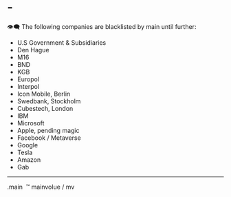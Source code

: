 # -

👁‍🗨
The following companies are blacklisted by main until further:

- U.S Government & Subsidiaries 
- Den Hague
- M16
- BND
- KGB
- Europol
- Interpol 
- Icon Mobile, Berlin
- Swedbank, Stockholm
- Cubestech, London
- IBM
- Microsoft 
- Apple, pending magic  
- Facebook / Metaverse 
- Google 
- Tesla 
- Amazon
- Gab

---

.main 
™️
mainvolue / mv
